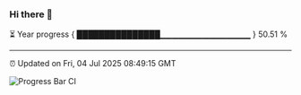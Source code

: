 ### Hi there 👋

⏳ Year progress { ███████████████▁▁▁▁▁▁▁▁▁▁▁▁▁▁▁ } 50.51 %

---

⏰ Updated on Fri, 04 Jul 2025 08:49:15 GMT

![Progress Bar CI](https://github.com/IshwaranRudhara/GIT-ACTION/workflows/Progress%20Bar%20CI/badge.svg)
